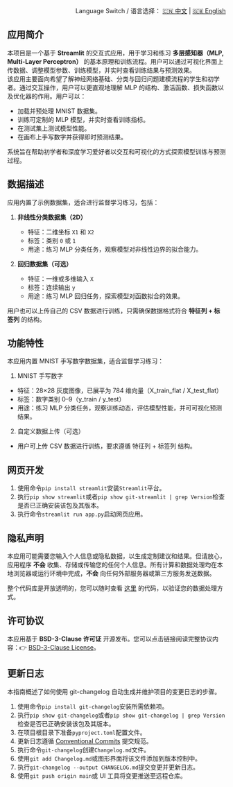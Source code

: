 <p align="right">
  Language Switch / 语言选择：
  <a href="./README.zh-CN.md">🇨🇳 中文</a> | <a href="./README.md">🇬🇧 English</a>
</p>

**应用简介**
---
本项目是一个基于 **Streamlit** 的交互式应用，用于学习和练习 **多层感知器（MLP, Multi-Layer Perceptron）**
的基本原理和训练流程。用户可以通过可视化界面上传数据、调整模型参数、训练模型，并实时查看训练结果与预测效果。  
该应用主要面向希望了解神经网络基础、分类与回归问题建模流程的学生和初学者。通过交互操作，用户可以更直观地理解 MLP
的结构、激活函数、损失函数以及优化器的作用。用户可以：

- 加载并预处理 MNIST 数据集。
- 训练可定制的 MLP 模型，并实时查看训练指标。
- 在测试集上测试模型性能。
- 在画布上手写数字并获得即时预测结果。

系统旨在帮助初学者和深度学习爱好者以交互和可视化的方式探索模型训练与预测过程。

**数据描述**
---
应用内置了示例数据集，适合进行监督学习练习，包括：

1. **非线性分类数据集（2D）**
    - 特征：二维坐标 `X1` 和 `X2`
    - 标签：类别 `0` 或 `1`
    - 用途：练习 MLP 分类任务，观察模型对非线性边界的拟合能力。

2. **回归数据集（可选）**
    - 特征：一维或多维输入 `X`
    - 标签：连续输出 `y`
    - 用途：练习 MLP 回归任务，探索模型对函数拟合的效果。

用户也可以上传自己的 CSV 数据进行训练，只需确保数据格式符合 **特征列 + 标签列** 的结构。

**功能特性**
---

本应用内置 MNIST 手写数字数据集，适合监督学习练习：

1. MNIST 手写数字

+ 特征：28×28 灰度图像，已展平为 784 维向量（X_train_flat / X_test_flat）
+ 标签：数字类别 0–9（y_train / y_test）
+ 用途：练习 MLP 分类任务，观察训练动态，评估模型性能，并可可视化预测结果。

2. 自定义数据上传（可选）

+ 用户可上传 CSV 数据进行训练，要求遵循 特征列 + 标签列 结构。

**网页开发**
---

1. 使用命令`pip install streamlit`安装`Streamlit`平台。
2. 执行`pip show streamlit`或者`pip show git-streamlit | grep Version`检查是否已正确安装该包及其版本。
3. 执行命令`streamlit run app.py`启动网页应用。

**隐私声明**
---
本应用可能需要您输入个人信息或隐私数据，以生成定制建议和结果。但请放心，应用程序 **不会**
收集、存储或传输您的任何个人信息。所有计算和数据处理均在本地浏览器或运行环境中完成，**不会** 向任何外部服务器或第三方服务发送数据。

整个代码库是开放透明的，您可以随时查看 [这里](./) 的代码，以验证您的数据处理方式。

**许可协议**
---
本应用基于 **BSD-3-Clause 许可证** 开源发布。您可以点击链接阅读完整协议内容：👉 [BSD-3-Clause License](./LICENSE)。

**更新日志**
---
本指南概述了如何使用 git-changelog 自动生成并维护项目的变更日志的步骤。

1. 使用命令`pip install git-changelog`安装所需依赖项。
2. 执行`pip show git-changelog`或者`pip show git-changelog | grep Version`检查是否已正确安装该包及其版本。
3. 在项目根目录下准备`pyproject.toml`配置文件。
4. 更新日志遵循 [Conventional Commits](https://www.conventionalcommits.org/zh-hans/v1.0.0/) 提交规范。
5. 执行命令`git-changelog`创建`Changelog.md`文件。
6. 使用`git add Changelog.md`或图形界面将该文件添加到版本控制中。
7. 执行`git-changelog --output CHANGELOG.md`提交变更并更新日志。
8. 使用`git push origin main`或 UI 工具将变更推送至远程仓库。
